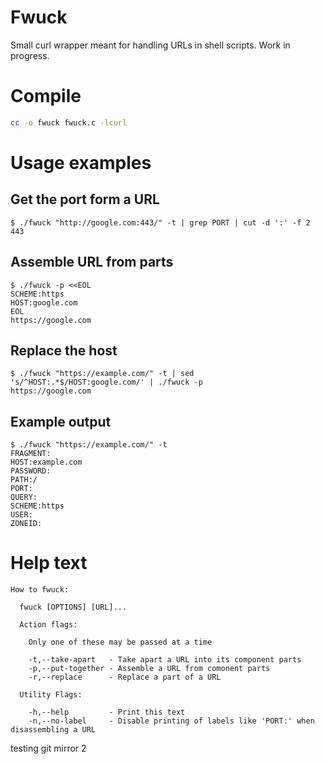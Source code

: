 # Fwuck

Small curl wrapper meant for handling URLs in shell scripts. Work in progress.

# Compile

```bash
cc -o fwuck fwuck.c -lcurl
```

# Usage examples


## Get the port form a URL
```console
$ ./fwuck "http://google.com:443/" -t | grep PORT | cut -d ':' -f 2
443
```

## Assemble URL from parts
```console
$ ./fwuck -p <<EOL
SCHEME:https
HOST:google.com
EOL
https://google.com
```

## Replace the host
```console
$ ./fwuck "https://example.com/" -t | sed 's/^HOST:.*$/HOST:google.com/' | ./fwuck -p
https://google.com
```

## Example output
```console
$ ./fwuck "https://example.com/" -t
FRAGMENT:
HOST:example.com
PASSWORD:
PATH:/
PORT:
QUERY:
SCHEME:https
USER:
ZONEID:
```

# Help text

```
How to fwuck:

  fwuck [OPTIONS] [URL]...

  Action flags:

    Only one of these may be passed at a time

    -t,--take-apart   - Take apart a URL into its component parts
    -p,--put-together - Assemble a URL from comonent parts
    -r,--replace      - Replace a part of a URL

  Utility Flags:

    -h,--help         - Print this text
    -n,--no-label     - Disable printing of labels like 'PORT:' when disassembling a URL
```

testing git mirror 2
